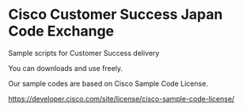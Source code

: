 # Cisco Customer Success Japan Code Exchange
Sample scripts for Customer Success delivery

You can downloads and use freely.

Our sample codes are based on Cisco Sample Code License.

https://developer.cisco.com/site/license/cisco-sample-code-license/
